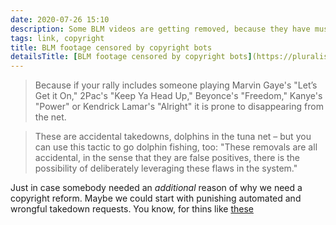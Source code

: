 ```yaml
---
date: 2020-07-26 15:10
description: Some BLM videos are getting removed, because they have musicologists playing during the protests
tags: link, copyright
title: BLM footage censored by copyright bots
detailsTitle: [BLM footage censored by copyright bots](https://pluralistic.net/2020/07/23/circuit-split/#dolphins-in-tuna-nets)
---
```


> Because if your rally includes someone playing Marvin Gaye's "Let’s Get it On," 2Pac's "Keep Ya Head Up," Beyonce's "Freedom," Kanye's "Power" or Kendrick Lamar's "Alright" it is prone to disappearing from the net.

> These are accidental takedowns, dolphins in the tuna net – but you can use this tactic to go dolphin fishing, too: "These removals are all accidental, in the sense that they are false positives, there is the possibility of deliberately leveraging these flaws in the system."

Just in case somebody needed an *additional* reason of why we need a copyright reform. Maybe we could start with punishing automated and wrongful takedown requests. You know, for thins like [these](https://www.msn.com/en-us/tv/news/comic-con-at-home-snafu-star-trek-panel-temporarily-blocked-on-youtube-by-cbs-copyright-complaint/ar-BB176OCc)